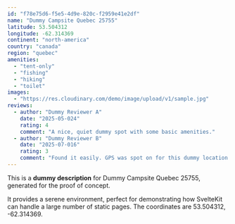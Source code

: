 ```yaml
---
id: "f78e75d6-f5e5-4d9e-820c-f2959e41e2df"
name: "Dummy Campsite Quebec 25755"
latitude: 53.504312
longitude: -62.314369
continent: "north-america"
country: "canada"
region: "quebec"
amenities:
  - "tent-only"
  - "fishing"
  - "hiking"
  - "toilet"
images:
  - "https://res.cloudinary.com/demo/image/upload/v1/sample.jpg"
reviews:
  - author: "Dummy Reviewer A"
    date: "2025-05-024"
    rating: 4
    comment: "A nice, quiet dummy spot with some basic amenities."
  - author: "Dummy Reviewer B"
    date: "2025-07-016"
    rating: 3
    comment: "Found it easily. GPS was spot on for this dummy location."
---
```


This is a **dummy description** for Dummy Campsite Quebec 25755, generated for the proof of concept.

It provides a serene environment, perfect for demonstrating how SvelteKit can handle a large number of static pages. The coordinates are 53.504312, -62.314369.

